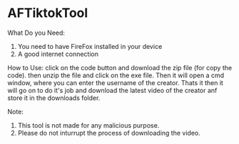 # AFTiktokTool


What Do you Need:
1. You need to have FireFox installed in your device
2. A good internet connection


How to Use:
click on the code button and download the zip file (for copy the code). then unzip the file and click on the exe file.
Then it will open a cmd window, where you can enter the username of the creator. Thats it then it will go on to do it's job 
and download the latest video of the creator anf store it in the downloads folder.


Note:
1. This tool is not made for any malicious purpose.
2. Please do not inturrupt the process of downloading the video.
